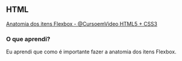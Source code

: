 ##  HTML

[Anatomia dos itens Flexbox - @CursoemVideo HTML5 + CSS3](https://www.youtube.com/watch?v=D7jeyyfigBM&list=PLHz_AreHm4dn1bAtIJWFrugl5z2Ej_52d&index=8)

### O que aprendi?

Eu aprendi que como é importante fazer a anatomia dos itens Flexbox. 